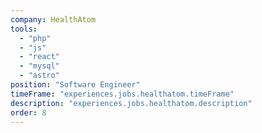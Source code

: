 ```yaml
---
company: HealthAtom
tools:
  - "php"
  - "js"
  - "react"
  - "mysql"
  - "astro"
position: "Software Engineer"
timeFrame: "experiences.jobs.healthatom.timeFrame"
description: "experiences.jobs.healthatom.description"
order: 8
---
```

